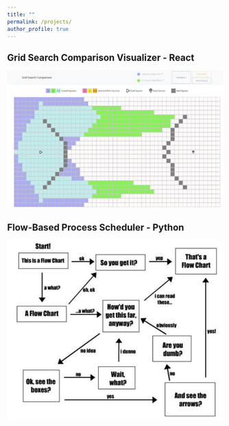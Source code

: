 ```yaml
---
title: ""
permalink: /projects/
author_profile: true
---
```



## Grid Search Comparison Visualizer - React

[<img alt="alt_text" width="700px" src="../assets/images/grid-search-comparison.png" />](https://github.com/heretate/grid-search-comparison/)

## Flow-Based Process Scheduler - Python

[<img alt="alt_text" width="700px" src="../assets/images/flow-based-chart.png" />](https://github.com/heretate/FBPScheduler/)